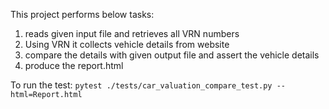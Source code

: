 This project performs below tasks:
1) reads given input file and retrieves all VRN numbers
2) Using VRN it collects vehicle details from website
3) compare the details with given output file and assert the vehicle details
4) produce the report.html

To run the test:
`pytest ./tests/car_valuation_compare_test.py --html=Report.html
`

